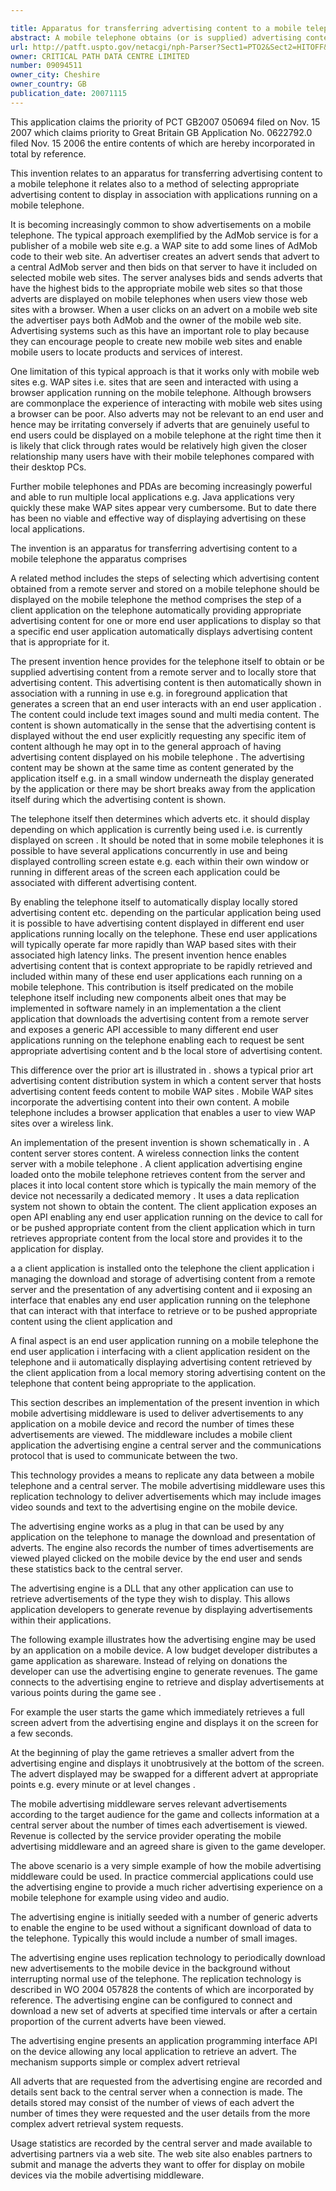 ```yaml
---

title: Apparatus for transferring advertising content to a mobile telephone
abstract: A mobile telephone obtains (or is supplied) advertising content from a remote server and locally stores that advertising content. The advertising content is then automatically shown in association with a running, in use (e.g. in foreground) application that generates a screen that an end-user interacts with (‘an end-user application’). The content is shown ‘automatically’ in the sense that the advertising content is displayed without the end-user explicitly requesting any specific item of content, (although he may opt-in to the general approach of having advertising content displayed on his mobile telephone). The telephone itself determines which adverts etc. it should display, depending on which application is currently being used (i.e. is currently displayed on screen).
url: http://patft.uspto.gov/netacgi/nph-Parser?Sect1=PTO2&Sect2=HITOFF&p=1&u=%2Fnetahtml%2FPTO%2Fsearch-adv.htm&r=1&f=G&l=50&d=PALL&S1=09094511&OS=09094511&RS=09094511
owner: CRITICAL PATH DATA CENTRE LIMITED
number: 09094511
owner_city: Cheshire
owner_country: GB
publication_date: 20071115
---
```

This application claims the priority of PCT GB2007 050694 filed on Nov. 15 2007 which claims priority to Great Britain GB Application No. 0622792.0 filed Nov. 15 2006 the entire contents of which are hereby incorporated in total by reference.

This invention relates to an apparatus for transferring advertising content to a mobile telephone it relates also to a method of selecting appropriate advertising content to display in association with applications running on a mobile telephone.

It is becoming increasingly common to show advertisements on a mobile telephone. The typical approach exemplified by the AdMob service is for a publisher of a mobile web site e.g. a WAP site to add some lines of AdMob code to their web site. An advertiser creates an advert sends that advert to a central AdMob server and then bids on that server to have it included on selected mobile web sites. The server analyses bids and sends adverts that have the highest bids to the appropriate mobile web sites so that those adverts are displayed on mobile telephones when users view those web sites with a browser. When a user clicks on an advert on a mobile web site the advertiser pays both AdMob and the owner of the mobile web site. Advertising systems such as this have an important role to play because they can encourage people to create new mobile web sites and enable mobile users to locate products and services of interest.

One limitation of this typical approach is that it works only with mobile web sites e.g. WAP sites i.e. sites that are seen and interacted with using a browser application running on the mobile telephone. Although browsers are commonplace the experience of interacting with mobile web sites using a browser can be poor. Also adverts may not be relevant to an end user and hence may be irritating conversely if adverts that are genuinely useful to end users could be displayed on a mobile telephone at the right time then it is likely that click through rates would be relatively high given the closer relationship many users have with their mobile telephones compared with their desktop PCs. 

Further mobile telephones and PDAs are becoming increasingly powerful and able to run multiple local applications e.g. Java applications very quickly these make WAP sites appear very cumbersome. But to date there has been no viable and effective way of displaying advertising on these local applications.

The invention is an apparatus for transferring advertising content to a mobile telephone the apparatus comprises 

A related method includes the steps of selecting which advertising content obtained from a remote server and stored on a mobile telephone should be displayed on the mobile telephone the method comprises the step of a client application on the telephone automatically providing appropriate advertising content for one or more end user applications to display so that a specific end user application automatically displays advertising content that is appropriate for it.

The present invention hence provides for the telephone itself to obtain or be supplied advertising content from a remote server and to locally store that advertising content. This advertising content is then automatically shown in association with a running in use e.g. in foreground application that generates a screen that an end user interacts with an end user application . The content could include text images sound and multi media content. The content is shown automatically in the sense that the advertising content is displayed without the end user explicitly requesting any specific item of content although he may opt in to the general approach of having advertising content displayed on his mobile telephone . The advertising content may be shown at the same time as content generated by the application itself e.g. in a small window underneath the display generated by the application or there may be short breaks away from the application itself during which the advertising content is shown.

The telephone itself then determines which adverts etc. it should display depending on which application is currently being used i.e. is currently displayed on screen . It should be noted that in some mobile telephones it is possible to have several applications concurrently in use and being displayed controlling screen estate e.g. each within their own window or running in different areas of the screen each application could be associated with different advertising content.

By enabling the telephone itself to automatically display locally stored advertising content etc. depending on the particular application being used it is possible to have advertising content displayed in different end user applications running locally on the telephone. These end user applications will typically operate far more rapidly than WAP based sites with their associated high latency links. The present invention hence enables advertising content that is context appropriate to be rapidly retrieved and included within many of these end user applications each running on a mobile telephone. This contribution is itself predicated on the mobile telephone itself including new components albeit ones that may be implemented in software namely in an implementation a the client application that downloads the advertising content from a remote server and exposes a generic API accessible to many different end user applications running on the telephone enabling each to request be sent appropriate advertising content and b the local store of advertising content.

This difference over the prior art is illustrated in . shows a typical prior art advertising content distribution system in which a content server that hosts advertising content feeds content to mobile WAP sites . Mobile WAP sites incorporate the advertising content into their own content. A mobile telephone includes a browser application that enables a user to view WAP sites over a wireless link.

An implementation of the present invention is shown schematically in . A content server stores content. A wireless connection links the content server with a mobile telephone . A client application advertising engine loaded onto the mobile telephone retrieves content from the server and places it into local content store which is typically the main memory of the device not necessarily a dedicated memory . It uses a data replication system not shown to obtain the content. The client application exposes an open API enabling any end user application running on the device to call for or be pushed appropriate content from the client application which in turn retrieves appropriate content from the local store and provides it to the application for display.

 a a client application is installed onto the telephone the client application i managing the download and storage of advertising content from a remote server and the presentation of any advertising content and ii exposing an interface that enables any end user application running on the telephone that can interact with that interface to retrieve or to be pushed appropriate content using the client application and

A final aspect is an end user application running on a mobile telephone the end user application i interfacing with a client application resident on the telephone and ii automatically displaying advertising content retrieved by the client application from a local memory storing advertising content on the telephone that content being appropriate to the application.

This section describes an implementation of the present invention in which mobile advertising middleware is used to deliver advertisements to any application on a mobile device and record the number of times these advertisements are viewed. The middleware includes a mobile client application the advertising engine a central server and the communications protocol that is used to communicate between the two.

This technology provides a means to replicate any data between a mobile telephone and a central server. The mobile advertising middleware uses this replication technology to deliver advertisements which may include images video sounds and text to the advertising engine on the mobile device.

The advertising engine works as a plug in that can be used by any application on the telephone to manage the download and presentation of adverts. The engine also records the number of times advertisements are viewed played clicked on the mobile device by the end user and sends these statistics back to the central server.

The advertising engine is a DLL that any other application can use to retrieve advertisements of the type they wish to display. This allows application developers to generate revenue by displaying advertisements within their applications.

The following example illustrates how the advertising engine may be used by an application on a mobile device. A low budget developer distributes a game application as shareware. Instead of relying on donations the developer can use the advertising engine to generate revenues. The game connects to the advertising engine to retrieve and display advertisements at various points during the game see .

For example the user starts the game which immediately retrieves a full screen advert from the advertising engine and displays it on the screen for a few seconds.

At the beginning of play the game retrieves a smaller advert from the advertising engine and displays it unobtrusively at the bottom of the screen. The advert displayed may be swapped for a different advert at appropriate points e.g. every minute or at level changes .

The mobile advertising middleware serves relevant advertisements according to the target audience for the game and collects information at a central server about the number of times each advertisement is viewed. Revenue is collected by the service provider operating the mobile advertising middleware and an agreed share is given to the game developer.

The above scenario is a very simple example of how the mobile advertising middleware could be used. In practice commercial applications could use the advertising engine to provide a much richer advertising experience on a mobile telephone for example using video and audio.

The advertising engine is initially seeded with a number of generic adverts to enable the engine to be used without a significant download of data to the telephone. Typically this would include a number of small images.

The advertising engine uses replication technology to periodically download new advertisements to the mobile device in the background without interrupting normal use of the telephone. The replication technology is described in WO 2004 057828 the contents of which are incorporated by reference. The advertising engine can be configured to connect and download a new set of adverts at specified time intervals or after a certain proportion of the current adverts have been viewed.

The advertising engine presents an application programming interface API on the device allowing any local application to retrieve an advert. The mechanism supports simple or complex advert retrieval 

All adverts that are requested from the advertising engine are recorded and details sent back to the central server when a connection is made. The details stored may consist of the number of views of each advert the number of times they were requested and the user details from the more complex advert retrieval system requests.

Usage statistics are recorded by the central server and made available to advertising partners via a web site. The web site also enables partners to submit and manage the adverts they want to offer for display on mobile devices via the mobile advertising middleware.

